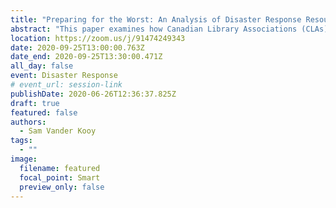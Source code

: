 ```yaml
---
title: "Preparing for the Worst: An Analysis of Disaster Response Resource Provision by Canadian Library Associations"
abstract: "This paper examines how Canadian Library Associations (CLAs) provide support to the public libraries and librarians they empower in the areas of disaster preparation and mitigation. Utilizing qualitative content analysis, this study compared the resources and supports offered by 18 CLAs. The information, websites, and internal documents provided by the CLAs were assessed and coded using constant comparative methodology according to a) the type of resource and b) the type(s) of information contained in each resource. In total 8 categories of resources and 16 categories of information were established. Additionally, three concerning trends regarding the information currently being provided by the CLAs were discovered."
location: https://zoom.us/j/91474249343
date: 2020-09-25T13:00:00.763Z
date_end: 2020-09-25T13:30:00.471Z
all_day: false
event: Disaster Response
# event_url: session-link
publishDate: 2020-06-26T12:36:37.825Z
draft: true
featured: false
authors:
  - Sam Vander Kooy
tags:
  - ""
image:
  filename: featured
  focal_point: Smart
  preview_only: false
---
```

